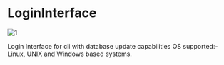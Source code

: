 # LoginInterface
![1](https://user-images.githubusercontent.com/96158726/171416477-ed6fdc1b-53d5-4f16-83af-b49a510800a1.png)

Login Interface for cli with database update capabilities
OS supported:- Linux, UNIX and Windows based systems.
